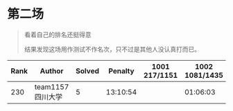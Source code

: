 # 第二场

> 看着自己的排名还挺得意
>
> 结果发现这场用作测试不作名次，只不过是其他人没认真打而已。

| Rank | Author            | Solved | Penalty  | 1001 217/1151 | 1002 1081/1435 | 1003 323/1680 | 1004 52/428 | 1005 64/247 | 1006 38/184 | 1007 914/2492 | 1008 78/657 | 1009 730/3055 | 1010 32/133 | 1011 165/671 | 1012 895/2677 |
| ---- | ----------------- | ------ | -------- | ------------- | -------------- | ------------- | ----------- | ----------- | ----------- | ------------- | ----------- | ------------- | ----------- | ------------ | ------------- |
| 230  | team1157 四川大学 | 5      | 13:10:54 |               | 01:06:03       | 03:17:17 (-2) |             |             |             | 02:12:16 (-6) |             | 02:29:42 (-1) |             |              | 01:05:36      |
